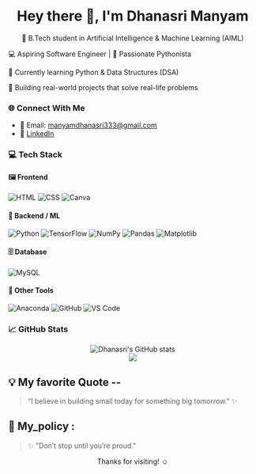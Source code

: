 <h1 align="center">Hey there 👋, I'm Dhanasri Manyam</h1>

<p align="center">
  🌟 B.Tech student in Artificial Intelligence & Machine Learning (AIML)  
  
  💻 Aspiring Software Engineer | 🎯 Passionate Pythonista   
  
  🌱 Currently learning Python & Data Structures (DSA)  
  
  🔨 Building real-world projects that solve real-life problems  
</p>


### 🌐 Connect With Me

- 📧 Email: manyamdhanasri333@gmail.com  
- 💼 [LinkedIn](https://www.linkedin.com/in/dhanasri-manyam-9709a02b7?utm_source=share&utm_campaign=share_via&utm_content=profile&utm_medium=android_app)


### 💻 Tech Stack

#### 🖼 Frontend
![HTML](https://img.shields.io/badge/-HTML-E34F26?style=for-the-badge&logo=html5&logoColor=white)
![CSS](https://img.shields.io/badge/-CSS-1572B6?style=for-the-badge&logo=css3&logoColor=white)
![Canva](https://img.shields.io/badge/-Canva-00C4CC?style=for-the-badge&logo=canva&logoColor=white)

#### 🧠 Backend / ML
![Python](https://img.shields.io/badge/-Python-3776AB?style=for-the-badge&logo=python&logoColor=white)
![TensorFlow](https://img.shields.io/badge/-TensorFlow-FF6F00?style=for-the-badge&logo=tensorflow&logoColor=white)
![NumPy](https://img.shields.io/badge/-NumPy-013243?style=for-the-badge&logo=numpy)
![Pandas](https://img.shields.io/badge/-Pandas-150458?style=for-the-badge&logo=pandas)
![Matplotlib](https://img.shields.io/badge/-Matplotlib-11557C?style=for-the-badge&logo=matplotlib)

#### 🗄 Database
![MySQL](https://img.shields.io/badge/-MySQL-4479A1?style=for-the-badge&logo=mysql&logoColor=white)

#### 🧰 Other Tools
![Anaconda](https://img.shields.io/badge/-Anaconda-44A833?style=for-the-badge&logo=anaconda&logoColor=white)
![GitHub](https://img.shields.io/badge/-GitHub-181717?style=for-the-badge&logo=github)
![VS Code](https://img.shields.io/badge/-VS%20Code-007ACC?style=for-the-badge&logo=visual-studio-code&logoColor=white)


### 📈 GitHub Stats

<p align="center">
  <img src="https://github-readme-stats.vercel.app/api?username=codes4life-Dhana&show_icons=true&theme=radical" alt="Dhanasri's GitHub stats" />
  <br/>
  <img src="https://github-readme-stats.vercel.app/api/top-langs/?username=codes4life-Dhana&layout=compact&theme=radical" />
</p>



## 💡 My favorite Quote --
> “I believe in building small today for something big tomorrow.” ✨

## 🎯 My_policy :
> ✨ "Don’t stop until you’re proud."



<p align="center">Thanks for visiting! ☺️ </p>
